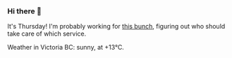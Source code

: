 ### Hi there :wave:

It's Thursday! I'm probably working for [this bunch](https://github.com/kohofinancial), figuring out who should take care of which service.

Weather in Victoria BC: sunny, at +13°C.
